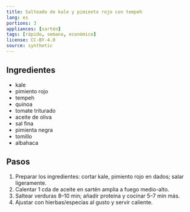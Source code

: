 ```yaml
---
title: Salteado de kale y pimiento rojo con tempeh
lang: es
portions: 3
appliances: [sartén]
tags: [rápido, semana, económico]
license: CC-BY-4.0
source: synthetic
---
```

## Ingredientes
- kale
- pimiento rojo
- tempeh
- quinoa
- tomate triturado
- aceite de oliva
- sal fina
- pimienta negra
- tomillo
- albahaca

## Pasos
1. Preparar los ingredientes: cortar kale, pimiento rojo en dados; salar ligeramente.
2. Calentar 1 cda de aceite en sartén amplia a fuego medio-alto.
3. Saltear verduras 8–10 min; añadir proteína y cocinar 5–7 min más.
4. Ajustar con hierbas/especias al gusto y servir caliente.
